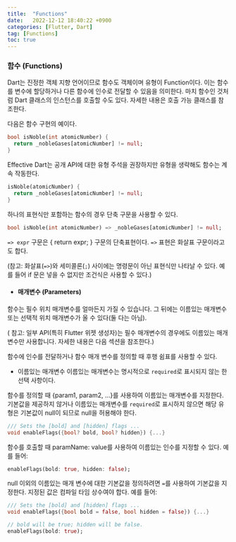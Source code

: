 ```yaml
---
title:  "Functions"  
date:   2022-12-12 18:40:22 +0900
categories: [Flutter, Dart]
tag: [Functions]
toc: true
---
```

### 함수 (Functions)

Dart는 진정한 객체 지향 언어이므로 함수도 객체이며 유형이 Function이다. 이는 함수를 변수에 할당하거나 다른 함수에 인수로 전달할 수 있음을 의미한다. 마치 함수인 것처럼 Dart 클래스의 인스턴스를 호출할 수도 있다. 자세한 내용은 호출 가능 클래스를 참조한다.

다음은 함수 구현의 예이다.

``` dart
bool isNoble(int atomicNumber) {
  return _nobleGases[atomicNumber] != null;
}
```

Effective Dart는 공개 API에 대한 유형 주석을 권장하지만 유형을 생략해도 함수는 계속 작동한다.

``` dart
isNoble(atomicNumber) {
  return _nobleGases[atomicNumber] != null;
}
```
하나의 표현식만 포함하는 함수의 경우 단축 구문을 사용할 수 있다.

``` dart
bool isNoble(int atomicNumber) => _nobleGases[atomicNumber] != null;
```
`=> expr` 구문은 { return expr; } 구문의 단축표현이다.  `=>` 표현은 화살표 구문이라고도 합다.

(참고: 화살표(`=>`)와 세미콜론(`;`) 사이에는 명령문이 아닌 표현식만 나타날 수 있다. 예를 들어 if 문은 넣을 수 없지만 조건식은 사용할 수 있다.)

- #### 매개변수 (Parameters)

함수는 필수 위치 매개변수를 얼마든지 가질 수 있습니다. 그 뒤에는 이름있는 매개변수 또는 선택적 위치 매개변수가 올 수 있다(둘 다는 아님).

 ( 참고: 일부 API(특히 Flutter 위젯 생성자)는 필수 매개변수의 경우에도 이름있는 매개변수만 사용합니다. 자세한 내용은 다음 섹션을 참조한다.)

함수에 인수를 전달하거나 함수 매개 변수를 정의할 때 후행 쉼표를 사용할 수 있다.

- 이름있는 매개변수
이름있는 매개변수는 명시적으로 `required`로 표시되지 않는 한 선택 사항이다.

함수를 정의할 때 {param1, param2, …}를 사용하여 이름있는 매개변수를 지정한다. 기본값을 제공하지 않거나 이름있는 매개변수를 `required`로 표시하지 않으면 해당 유형은 기본값이 null이 되므로 null을 허용해야 한다.

``` dart
/// Sets the [bold] and [hidden] flags ...
void enableFlags({bool? bold, bool? hidden}) {...}
```
함수를 호출할 때 paramName: value를 사용하여 이름있는 인수를 지정할 수 있다. 예를 들어:

``` dart
enableFlags(bold: true, hidden: false);
```
null 이외의 이름있는 매개 변수에 대한 기본값을 정의하려면 `=`를 사용하여 기본값을 지정한다. 지정된 값은 컴파일 타임 상수여야 합다. 예를 들어:

``` dart
/// Sets the [bold] and [hidden] flags ...
void enableFlags({bool bold = false, bool hidden = false}) {...}

// bold will be true; hidden will be false.
enableFlags(bold: true);
```
